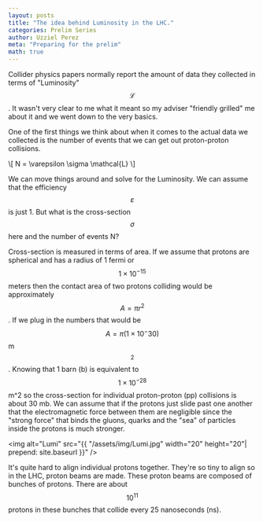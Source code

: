 ```yaml
---
layout: posts
title: "The idea behind Luminosity in the LHC."
categories: Prelim Series
author: Uzziel Perez
meta: "Preparing for the prelim"
math: true
---
```


Collider physics papers normally report the amount of data they collected in terms of "Luminosity" $$\mathcal{L}$$. It wasn't very clear to me what it meant so my adviser "friendly grilled" me about it and we went down to the very basics.

One of the first things we think about when it comes to the actual data we collected is the number of events that we can get out proton-proton collisions.

\\[ N = \varepsilon \sigma \mathcal{L} \\]

We can move things around and solve for the Luminosity. We can assume that the efficiency $$\varepsilon$$ is just 1. But what is the cross-section $$\sigma$$ here and the number of events N?

Cross-section is measured in terms of area. If we assume that protons are spherical and has a radius of 1 fermi or $$1\times10^{-15}$$ meters then the contact area of two protons colliding would be approximately $$A = \pi r^2$$. If we plug in the numbers that would be $$A = \pi (1 \times 10^-30)$$ m$$^2$$. Knowing that 1 barn (b) is equivalent to $$ 1 \times 10^{-28} $$ m^2 so the cross-section for individual proton-proton (pp) collisions is about 30 mb. We can assume that if the protons just slide past one another that the electromagnetic force between them are negligible since the "strong force" that binds the gluons, quarks and the "sea" of particles inside the protons is much stronger.

<img alt="Lumi" src="{{ "/assets/img/Lumi.jpg" width="20" height="20"| prepend: site.baseurl }}" />

It's quite hard to align individual protons together. They're so tiny to align so in the LHC, proton beams are made. These proton beams are composed of bunches of protons. There are about $$10^{11}$$ protons in these bunches that collide every 25 nanoseconds (ns).
